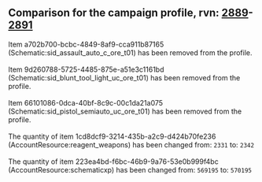 ## Comparison for the campaign profile, rvn: [2889](https://github.com/PRO100KatYT/FortniteProfileRevisions/tree/main/profiles/campaign/2889%20campaign.json)-[2891](https://github.com/PRO100KatYT/FortniteProfileRevisions/tree/main/profiles/campaign/2891%20campaign.json)

Item a702b700-bcbc-4849-8af9-cca911b87165 (Schematic:sid_assault_auto_c_ore_t01) has been removed from the profile.
<br><br>
Item 9d260788-5725-4485-875e-a51e3c1161bd (Schematic:sid_blunt_tool_light_uc_ore_t01) has been removed from the profile.
<br><br>
Item 66101086-0dca-40bf-8c9c-00c1da21a075 (Schematic:sid_pistol_semiauto_uc_ore_t01) has been removed from the profile.
<br><br>
The quantity of item 1cd8dcf9-3214-435b-a2c9-d424b70fe236 (AccountResource:reagent_weapons) has been changed from: `2331` to: `2342`
<br><br>
The quantity of item 223ea4bd-f6bc-46b9-9a76-53e0b999f4bc (AccountResource:schematicxp) has been changed from: `569195` to: `570195`
<br><br>
